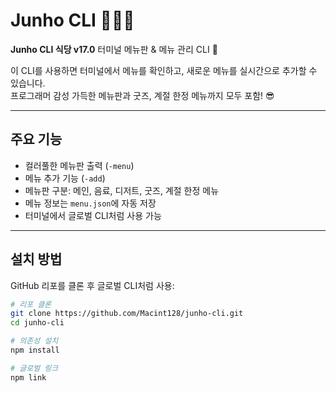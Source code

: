 # Junho CLI 🍹🍰🧢

**Junho CLI 식당 v17.0** 터미널 메뉴판 & 메뉴 관리 CLI 🎉  

이 CLI를 사용하면 터미널에서 메뉴를 확인하고, 새로운 메뉴를 실시간으로 추가할 수 있습니다.  
프로그래머 감성 가득한 메뉴판과 굿즈, 계절 한정 메뉴까지 모두 포함! 😎

---

## 주요 기능

- 컬러풀한 메뉴판 출력 (`-menu`)
- 메뉴 추가 기능 (`-add`)
- 메뉴판 구분: 메인, 음료, 디저트, 굿즈, 계절 한정 메뉴
- 메뉴 정보는 `menu.json`에 자동 저장
- 터미널에서 글로벌 CLI처럼 사용 가능

---

## 설치 방법

GitHub 리포를 클론 후 글로벌 CLI처럼 사용:

```bash
# 리포 클론
git clone https://github.com/Macint128/junho-cli.git
cd junho-cli

# 의존성 설치
npm install

# 글로벌 링크
npm link
